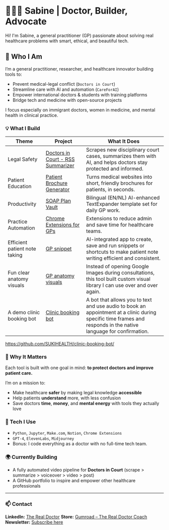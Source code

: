 # 👩🏾‍⚕️ Sabine | Doctor, Builder, Advocate

Hi! I'm Sabine, a general practitioner (GP) passionate about solving real healthcare problems with smart, ethical, and beautiful tech.

## 🧠 Who I Am
I’m a general practitioner, researcher, and healthcare innovator building tools to:
- Prevent medical-legal conflict (`Doctors in Court`)
- Streamline care with AI and automation (`CareForAI`)
- Empower international doctors & students with training platforms
- Bridge tech and medicine with open-source projects

I focus especially on immigrant doctors, women in medicine, and mental health in clinical practice.


### 💡 What I Build

| Theme               | Project                                                                                 | What It Does                                                                                                  |
| ------------------- | --------------------------------------------------------------------------------------- | ------------------------------------------------------------------------------------------------------------- |
| Legal Safety        | [Doctors in Court - RSS Summarizer](https://github.com/SUKIHEALTH/court-summaries) | Scrapes new disciplinary court cases, summarizes them with AI, and helps doctors stay protected and informed. |
| Patient Education   | [Patient Brochure Generator](https://github.com/SUKIHEALTH/thuisarts-summaries)            | Turns medical websites into short, friendly brochures for patients, in seconds.                               |
| Productivity        | [SOAP Plan Vault](https://github.com/SUKIHEALTH/#)                        | Bilingual (EN/NL) AI-enhanced TextExpander template set for daily GP work.                                    |
| Practice Automation | [Chrome Extensions for GPs](https://github.com/SUKIHEALTH/gp-ai-toolkit)                     | Extensions to reduce admin and save time for healthcare teams.    
| Efficient patient note taking | [GP snippet ](https://github.com/SUKIHEALTH/gp-snippet)                     | AI-integrated app to create, save and run snippets or shortcuts to make patient note writing efficient and consistent. |
| Fun clear anatomy visuals | [GP anatomy visuals ](https://github.com/SUKIHEALTH/retro-pop-art-anatomy)                     | Instead of opening Google Images during consultations, this tool built custom visual library I can use over and over again. |
| A demo clinic booking bot | [Clinic booking bot ](https://github.com/SUKIHEALTH/clinic-booking-bot)                     | A bot that allows you to text and use audio to book an appointment at a clinic during specific time frames and responds in the native language for confirmation. |

https://github.com/SUKIHEALTH/clinic-booking-bot/

### 🚀 Why It Matters
Each tool is built with one goal in mind: **to protect doctors and improve patient care.**  

I’m on a mission to:

* Make healthcare **safer** by making legal knowledge **accessible**
* Help patients **understand** more, with less confusion
* Save doctors **time**, **money**, and **mental energy** with tools they actually love

### 🔧 Tech I Use

* `Python`, `Jupyter`, `Make.com`, `Notion`, `Chrome Extensions`
* `GPT-4`, `ElevenLabs`, `Midjourney`
* Bonus: I code everything as a doctor with no full-time tech team.

### 🌍 Currently Building

* A fully automated video pipeline for **Doctors in Court** (scrape > summarize > voiceover > video > post)
* A GitHub portfolio to inspire and empower other healthcare professionals

---

### 📫 Contact

**LinkedIn:** [The Real Doctor](https://www.linkedin.com/in/sabinefonderson)
**Store:** [Gumroad – The Real Doctor Coach](https://therealdoctorcoach.gumroad.com)
**Newsletter:** [Subscribe here](https://www.linkedin.com/newsletters/the-real-doctor-7140781809327321088/)
